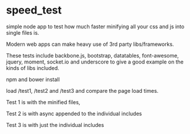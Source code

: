 # speed_test
simple node app to test how much faster minifying all your css and js into single files is.

Modern web apps can make heavy use of 3rd party libs/frameworks.

These tests include backbone.js, bootstrap, datatables, font-awesome, jquery, moment, 
socket.io and underscore to give a good example on the kinds of libs included.

npm and bower install

load /test1, /test2 and /test3 and compare the page load times.

Test 1 is with the minified files,

Test 2 is with async appended to the individual includes

Test 3 is with just the individual includes

